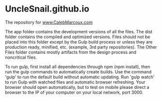 # UncleSnail.github.io
The repository for www.CalebMarcoux.com

The app folder contains the development versions of all the files.
The dist folder contains the compiled and optimized versions.
Files should not be placed into this folder except by the Gulp build process or unless they are production ready, minified, etc. (example, 3rd party repositories).
The Other Files folder contains mostly artifacts from the design process and noncritical files.

To run gulp, first install all dependencies through npm (npm install), then run the gulp commands to automatically create builds. Use the command 'gulp' to run the default build without automatic updating. Run 'gulp watch' to run Gulp with watched files and automatic browser refreshing. Your browser should open automatically, but to test on mobile please direct a browser to the IP of your computer on your local network, port 3000.
